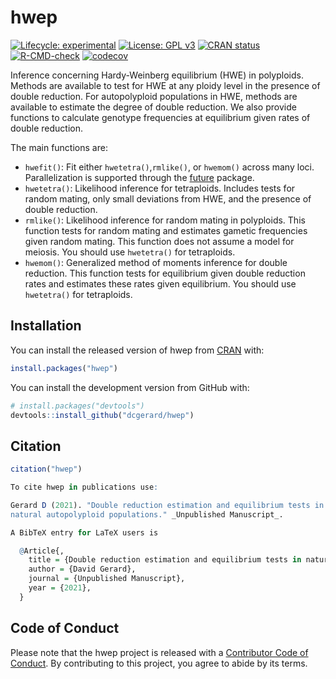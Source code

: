 
<!-- README.md is generated from README.Rmd. Please edit that file -->

# hwep

<!-- badges: start -->

[![Lifecycle:
experimental](https://img.shields.io/badge/lifecycle-experimental-orange.svg)](https://www.tidyverse.org/lifecycle/#experimental)
[![License: GPL
v3](https://img.shields.io/badge/License-GPL%20v3-blue.svg)](https://www.gnu.org/licenses/gpl-3.0)
[![CRAN
status](https://www.r-pkg.org/badges/version/hwep)](https://CRAN.R-project.org/package=hwep)
[![R-CMD-check](https://github.com/dcgerard/hwep/workflows/R-CMD-check/badge.svg)](https://github.com/dcgerard/hwep/actions)
[![codecov](https://codecov.io/gh/dcgerard/hwep/branch/main/graph/badge.svg?token=X6QJRSQBXQ)](https://codecov.io/gh/dcgerard/hwep)
<!-- badges: end -->

Inference concerning Hardy-Weinberg equilibrium (HWE) in polyploids.
Methods are available to test for HWE at any ploidy level in the
presence of double reduction. For autopolyploid populations in HWE,
methods are available to estimate the degree of double reduction. We
also provide functions to calculate genotype frequencies at equilibrium
given rates of double reduction.

The main functions are:

-   `hwefit()`: Fit either `hwetetra()`,`rmlike()`, or `hwemom()` across
    many loci. Parallelization is supported through the
    [future](https://cran.r-project.org/package=future) package.
-   `hwetetra()`: Likelihood inference for tetraploids. Includes tests
    for random mating, only small deviations from HWE, and the presence
    of double reduction.
-   `rmlike()`: Likelihood inference for random mating in polyploids.
    This function tests for random mating and estimates gametic
    frequencies given random mating. This function does not assume a
    model for meiosis. You should use `hwetetra()` for tetraploids.
-   `hwemom()`: Generalized method of moments inference for double
    reduction. This function tests for equilibrium given double
    reduction rates and estimates these rates given equilibrium. You
    should use `hwetetra()` for tetraploids.

## Installation

You can install the released version of hwep from
[CRAN](https://CRAN.R-project.org) with:

``` r
install.packages("hwep")
```

You can install the development version from GitHub with:

``` r
# install.packages("devtools")
devtools::install_github("dcgerard/hwep")
```

## Citation

``` r
citation("hwep")

To cite hwep in publications use:

Gerard D (2021). "Double reduction estimation and equilibrium tests in
natural autopolyploid populations." _Unpublished Manuscript_.

A BibTeX entry for LaTeX users is

  @Article{,
    title = {Double reduction estimation and equilibrium tests in natural autopolyploid populations},
    author = {David Gerard},
    journal = {Unpublished Manuscript},
    year = {2021},
  }
```

## Code of Conduct

Please note that the hwep project is released with a [Contributor Code
of
Conduct](https://contributor-covenant.org/version/2/0/CODE_OF_CONDUCT.html).
By contributing to this project, you agree to abide by its terms.
